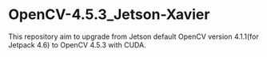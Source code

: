 # OpenCV-4.5.3_Jetson-Xavier
This repository aim to upgrade from Jetson default OpenCV version 4.1.1(for Jetpack 4.6) to OpenCV 4.5.3 with CUDA. 

